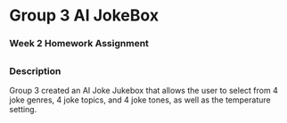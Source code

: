 # Group 3 AI JokeBox

### Week 2 Homework Assignment

## 
### Description

Group 3 created an AI Joke Jukebox that allows the user to select from 4 joke genres, 4 joke topics, and 4 joke tones, as well as the temperature setting. 
